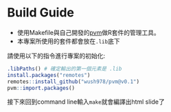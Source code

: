 # Build Guide

- 使用Makefile與自己開發的[pvm](https://github.com/wush978/pvm.yml)做R套件的管理工具。
- 本專案所使用的套件都會放在`.lib`底下

請使用以下的指令進行專案的初始化:

```r
.libPaths() # 確定輸出的第一個元素是 .lib
install.packages("remotes")
remotes::install_github("wush978/pvm@v0.1")
pvm::import.packages()
```

接下來回到command line輸入`make`就會編譯出html slide了